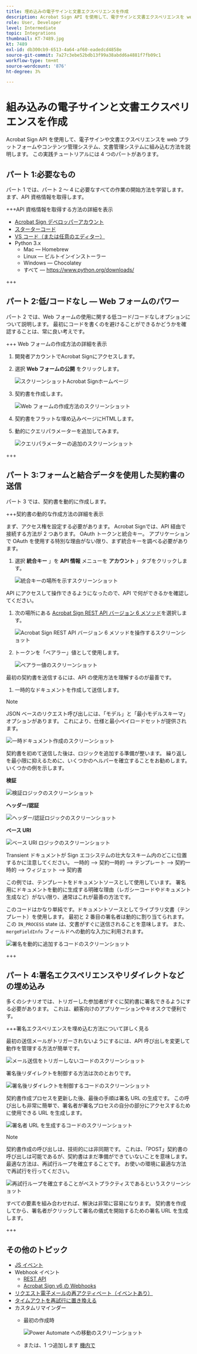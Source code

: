 ```yaml
---
title: 埋め込みの電子サインと文書エクスペリエンスを作成
description: Acrobat Sign API を使用して、電子サインと文書エクスペリエンスを web プラットフォームやコンテンツ管理システム、文書管理システムに組み込む方法を説明します
role: User, Developer
level: Intermediate
topic: Integrations
thumbnail: KT-7489.jpg
kt: 7489
exl-id: db300cb9-6513-4a64-af60-eadedcd4858e
source-git-commit: 7a27c3ebe52bdb13f99a38abdd6a4881f7fb09c1
workflow-type: tm+mt
source-wordcount: '876'
ht-degree: 3%

---
```


# 組み込みの電子サインと文書エクスペリエンスを作成

Acrobat Sign API を使用して、電子サインや文書エクスペリエンスを web プラットフォームやコンテンツ管理システム、文書管理システムに組み込む方法を説明します。 この実践チュートリアルには 4 つのパートがあります。

## パート 1:必要なもの

パート 1 では、パート 2 ～ 4 に必要なすべての作業の開始方法を学習します。 まず、API 資格情報を取得します。

+++API 資格情報を取得する方法の詳細を表示

* [Acrobat Sign デベロッパーアカウント](https://acrobat.adobe.com/jp/ja/sign/developer-form.html)
* [スターターコード](https://github.com/benvanderberg/adobe-sign-api-tutorial)
* [VS コード（または任意のエディター）](https://code.visualstudio.com)
* Python 3.x
   * Mac — Homebrew
   * Linux — ビルトインインストーラー
   * Windows — Chocolatey
   * すべて — https://www.python.org/downloads/

+++

## パート 2:低/コードなし — Web フォームのパワー

パート 2 では、Web フォームの使用に関する低コード/コードなしオプションについて説明します。 最初にコードを書くのを避けることができるかどうかを確認することは、常に良い考えです。

+++ Web フォームの作成方法の詳細を表示

1. 開発者アカウントでAcrobat Signにアクセスします。

1. 選択 **Web フォームの公開** をクリックします。

   ![スクリーンショットAcrobat Signホームページ](assets/embeddedesignature/embed_1.png)

1. 契約書を作成します。

   ![Web フォームの作成方法のスクリーンショット](assets/embeddedesignature/embed_2.png)

1. 契約書をフラットな埋め込みページにHTMLします。

1. 動的にクエリパラメーターを追加してみます。

   ![クエリパラメーターの追加のスクリーンショット](assets/embeddedesignature/embed_3.png)

+++

## パート 3:フォームと結合データを使用した契約書の送信

パート 3 では、契約書を動的に作成します。

+++契約書の動的な作成方法の詳細を表示

まず、アクセス権を設定する必要があります。 Acrobat Signでは、API 経由で接続する方法が 2 つあります。 OAuth トークンと統合キー。 アプリケーションで OAuth を使用する特別な理由がない限り、まず統合キーを調べる必要があります。

1. 選択 **統合キー** 」を **API 情報** メニューを **アカウント** 」タブをクリックします。

   ![統合キーの場所を示すスクリーンショット](assets/embeddedesignature/embed_4.png)

API にアクセスして操作できるようになったので、API で何ができるかを確認してください。

1. 次の場所にある [Acrobat Sign REST API バージョン 6 メソッド](http://adobesign.com/public/docs/restapi/v6)を選択します。

   ![Acrobat Sign REST API バージョン 6 メソッドを操作するスクリーンショット](assets/embeddedesignature/embed_5.png)

1. トークンを「ベアラー」値として使用します。

   ![ベアラー値のスクリーンショット](assets/embeddedesignature/embed_6.png)

最初の契約書を送信するには、API の使用方法を理解するのが最善です。

1. 一時的なドキュメントを作成して送信します。

>[!NOTE]
>
>JSON ベースのリクエスト呼び出しには、「モデル」と「最小モデルスキーマ」オプションがあります。 これにより、仕様と最小ペイロードセットが提供されます。

![一時ドキュメント作成のスクリーンショット](assets/embeddedesignature/embed_7.png)

契約書を初めて送信した後は、ロジックを追加する準備が整います。 繰り返しを最小限に抑えるために、いくつかのヘルパーを確立することをお勧めします。 いくつかの例を示します。

**検証**

![検証ロジックのスクリーンショット](assets/embeddedesignature/embed_8.png)

**ヘッダー/認証**

![ヘッダー/認証ロジックのスクリーンショット](assets/embeddedesignature/embed_9.png)

**ベース URI**

![ベース URI ロジックのスクリーンショット](assets/embeddedesignature/embed_10.png)

Transient ドキュメントが Sign エコシステムの壮大なスキーム内のどこに位置するかに注意してください。
一時的 —> 契約一時的 —> テンプレート —> 契約一時的 —> ウィジェット —> 契約書

この例では、テンプレートをドキュメントソースとして使用しています。 署名用にドキュメントを動的に生成する明確な理由（レガシーコードやドキュメント生成など）がない限り、通常はこれが最善の方法です。

このコードはかなり単純です。ドキュメントソースとしてライブラリ文書（テンプレート）を使用します。 最初と 2 番目の署名者は動的に割り当てられます。 この `IN_PROCESS` state は、文書がすぐに送信されることを意味します。 また、 `mergeFieldInfo` フィールドへの動的な入力に利用されます。

![署名を動的に追加するコードのスクリーンショット](assets/embeddedesignature/embed_11.png)

+++

## パート 4:署名エクスペリエンスやリダイレクトなどの埋め込み

多くのシナリオでは、トリガーした参加者がすぐに契約書に署名できるようにする必要があります。 これは、顧客向けのアプリケーションやキオスクで便利です。

+++署名エクスペリエンスを埋め込む方法について詳しく見る

最初の送信メールがトリガーされないようにするには、API 呼び出しを変更して動作を管理する方法が簡単です。

![メール送信をトリガーしないコードのスクリーンショット](assets/embeddedesignature/embed_12.png)

署名後リダイレクトを制御する方法は次のとおりです。

![署名後リダイレクトを制御するコードのスクリーンショット](assets/embeddedesignature/embed_13.png)

契約書作成プロセスを更新した後、最後の手順は署名 URL の生成です。 この呼び出しも非常に簡単で、署名者が署名プロセスの自分の部分にアクセスするために使用できる URL を生成します。

![署名者 URL を生成するコードのスクリーンショット](assets/embeddedesignature/embed_14.png)

>[!NOTE]
>
>契約書作成の呼び出しは、技術的には非同期です。 これは、「POST」契約書の呼び出しは可能であるが、契約書はまだ準備ができていないことを意味します。 最適な方法は、再試行ループを確立することです。 お使いの環境に最適な方法で再試行を行ってください。

![再試行ループを確立することがベストプラクティスであるというスクリーンショット](assets/embeddedesignature/embed_15.png)

すべての要素を組み合わせれば、解決は非常に容易になります。 契約書を作成してから、署名者がクリックして署名の儀式を開始するための署名 URL を生成します。

+++

## その他のトピック

* [JS イベント](https://www.adobe.io/apis/documentcloud/sign/docs.html#!adobedocs/adobe-sign/master/events.md)
* Webhook イベント
   * [REST API](https://sign-acs.na1.echosign.com/public/docs/restapi/v6#!/webhooks/createWebhook)
   * [Acrobat Sign v6 の Webhooks](https://www.adobe.io/apis/documentcloud/sign/docs.html#!adobedocs/adobe-sign/master/webhooks.md)
* [リクエスト電子メールの再アクティベート（イベントあり）](https://sign-acs.na1.echosign.com/public/docs/restapi/v6#!/agreements/updateAgreement)
* [タイムアウトを再試行に置き換える](https://stackoverflow.com/questions/23267409/how-to-implement-retry-mechanism-into-python-requests-library)
* カスタムリマインダー
   * 最初の作成時

      ![Power Automate への移動のスクリーンショット](assets/embeddedesignature/embed_16.png)

   * または、1 つ追加します [機内で](https://sign-acs.na1.echosign.com/public/docs/restapi/v6#!/agreements/createReminderOnParticipant)
